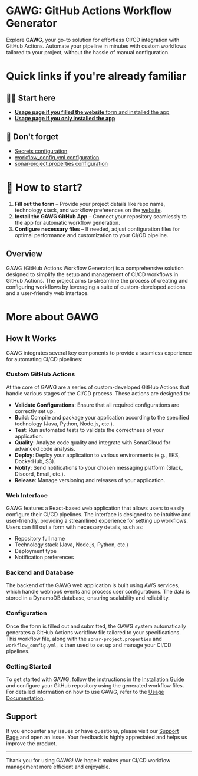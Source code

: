 # GAWG: GitHub Actions Workflow Generator

Explore **GAWG**, your go-to solution for effortless CI/CD integration with GitHub Actions. Automate your pipeline in minutes with custom workflows tailored to your project, without the hassle of manual configuration.

# Quick links if you're already familiar
## 👋🏻 Start here
- [**Usage page if you filled the website** form and installed the app](https://github.com/alvarogarciapiz/gawg/wiki/Usage-(If-you-have-filled-the-website-form))
- [**Usage page if you only installed the app**](https://github.com/alvarogarciapiz/gawg/wiki/Usage-(If-you've-just-installed-the-app))

## 🧠 Don't forget
- [Secrets configuration](https://github.com/alvarogarciapiz/gawg/wiki/Secrets-configuration)
- [workflow_config.yml configuration](https://github.com/alvarogarciapiz/gawg/wiki/Configure-workflow_config.yml-file)
- [sonar‐project.properties configuration](https://github.com/alvarogarciapiz/gawg/wiki/Configure-sonar%E2%80%90project.properties-file)


# 🛫 How to start?

1. **Fill out the form** – Provide your project details like repo name, technology stack, and workflow preferences on the [website](https://gawg.lvrpiz.com/#get-started).
2. **Install the GAWG GitHub App** – Connect your repository seamlessly to the app for automatic workflow generation.
3. **Configure necessary files** – If needed, adjust configuration files for optimal performance and customization to your CI/CD pipeline.

## Overview

GAWG (GitHub Actions Workflow Generator) is a comprehensive solution designed to simplify the setup and management of CI/CD workflows in GitHub Actions. The project aims to streamline the process of creating and configuring workflows by leveraging a suite of custom-developed actions and a user-friendly web interface.

# More about GAWG

## How It Works

GAWG integrates several key components to provide a seamless experience for automating CI/CD pipelines:

### Custom GitHub Actions

At the core of GAWG are a series of custom-developed GitHub Actions that handle various stages of the CI/CD process. These actions are designed to:

- **Validate Configurations**: Ensure that all required configurations are correctly set up.
- **Build**: Compile and package your application according to the specified technology (Java, Python, Node.js, etc.).
- **Test**: Run automated tests to validate the correctness of your application.
- **Quality**: Analyze code quality and integrate with SonarCloud for advanced code analysis.
- **Deploy**: Deploy your application to various environments (e.g., EKS, DockerHub, S3).
- **Notify**: Send notifications to your chosen messaging platform (Slack, Discord, Email, etc.).
- **Release**: Manage versioning and releases of your application.

### Web Interface

GAWG features a React-based web application that allows users to easily configure their CI/CD pipelines. The interface is designed to be intuitive and user-friendly, providing a streamlined experience for setting up workflows. Users can fill out a form with necessary details, such as:

- Repository full name
- Technology stack (Java, Node.js, Python, etc.)
- Deployment type
- Notification preferences

### Backend and Database

The backend of the GAWG web application is built using AWS services, which handle webhook events and process user configurations. The data is stored in a DynamoDB database, ensuring scalability and reliability.

### Configuration

Once the form is filled out and submitted, the GAWG system automatically generates a GitHub Actions workflow file tailored to your specifications. This workflow file, along with the `sonar-project.properties` and `workflow_config.yml`, is then used to set up and manage your CI/CD pipelines.

### Getting Started

To get started with GAWG, follow the instructions in the [Installation Guide](https://github.com/alvarogarciapiz/gawg/wiki/installation-guide) and configure your GitHub repository using the generated workflow files. For detailed information on how to use GAWG, refer to the [Usage Documentation](https://github.com/alvarogarciapiz/gawg/wiki/Usage-(If-you-have-filled-the-website-form)).

## Support

If you encounter any issues or have questions, please visit our [Support Page](https://github.com/alvarogarciapiz/gawg/issues) and open an issue. Your feedback is highly appreciated and helps us improve the product.

---

Thank you for using GAWG! We hope it makes your CI/CD workflow management more efficient and enjoyable.